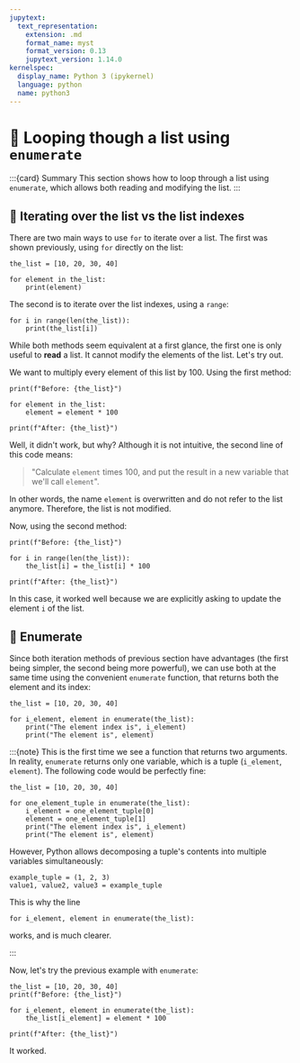 ```yaml
---
jupytext:
  text_representation:
    extension: .md
    format_name: myst
    format_version: 0.13
    jupytext_version: 1.14.0
kernelspec:
  display_name: Python 3 (ipykernel)
  language: python
  name: python3
---
```


# 📖 Looping though a list using `enumerate`

:::{card} Summary
This section shows how to loop through a list using `enumerate`, which allows both reading and modifying the list.
:::

## 📄 Iterating over the list vs the list indexes

There are two main ways to use `for` to iterate over a list. The first was shown previously, using `for` directly on the list:

```{code-cell} ipython3
the_list = [10, 20, 30, 40]
```

```{code-cell} ipython3
for element in the_list:
    print(element)
```

The second is to iterate over the list indexes, using a `range`:

```{code-cell} ipython3
for i in range(len(the_list)):
    print(the_list[i])
```

While both methods seem equivalent at a first glance, the first one is only useful to **read** a list. It cannot modify the elements of the list. Let's try out.

We want to multiply every element of this list by 100. Using the first method:

```{code-cell} ipython3
print(f"Before: {the_list}")

for element in the_list:
    element = element * 100

print(f"After: {the_list}")
```

Well, it didn't work, but why? Although it is not intuitive, the second line of this code means:

> "Calculate `element` times 100, and put the result in a new variable that we'll call `element`".
 
In other words, the name `element` is overwritten and do not refer to the list anymore. Therefore, the list is not modified.

Now, using the second method:

```{code-cell} ipython3
print(f"Before: {the_list}")

for i in range(len(the_list)):
    the_list[i] = the_list[i] * 100

print(f"After: {the_list}")
```

In this case, it worked well because we are explicitly asking to update the element `i` of the list.

## 📄 Enumerate

Since both iteration methods of previous section have advantages (the first being simpler, the second being more powerful), we can use both at the same time using the convenient `enumerate` function, that returns both the element and its index:

```{code-cell} ipython3
the_list = [10, 20, 30, 40]

for i_element, element in enumerate(the_list):
    print("The element index is", i_element)
    print("The element is", element)

```

:::{note}
This is the first time we see a function that returns two arguments. In reality, `enumerate` returns only one variable, which is a tuple (`i_element`, `element`). The following code would be perfectly fine:

```
the_list = [10, 20, 30, 40]

for one_element_tuple in enumerate(the_list):
    i_element = one_element_tuple[0]
    element = one_element_tuple[1]
    print("The element index is", i_element)
    print("The element is", element)

```

However, Python allows decomposing a tuple's contents into multiple variables simultaneously:

```
example_tuple = (1, 2, 3)
value1, value2, value3 = example_tuple
```

This is why the line

```
for i_element, element in enumerate(the_list):
```

works, and is much clearer.

:::

Now, let's try the previous example with `enumerate`:

```{code-cell} ipython3
the_list = [10, 20, 30, 40]
print(f"Before: {the_list}")

for i_element, element in enumerate(the_list):
    the_list[i_element] = element * 100

print(f"After: {the_list}")
```

It worked.

